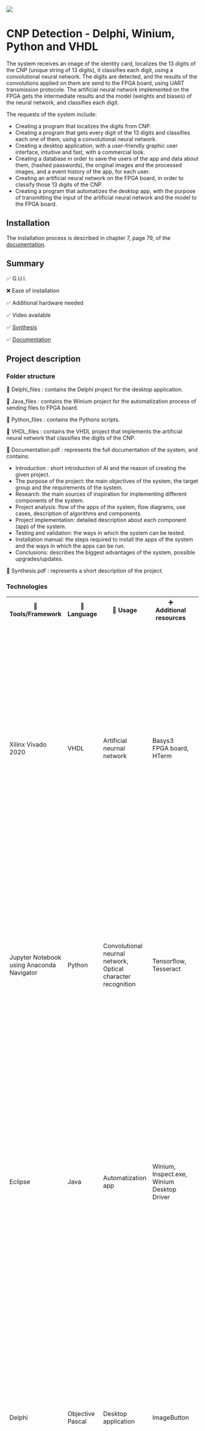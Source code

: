 <p align="left">
  <img 
    src="https://i.postimg.cc/vBkbwwnc/Component-4-1.png"
  >
</p>

# CNP Detection - Delphi, Winium, Python and VHDL

The system receives an image of the identity card, localizes the 13 digits of the CNP (unique string of 13 digits), it
classifies each digit, using a convolutional neural network. The digits are detected, and the results of the convolutions
applied on them are send to the FPGA board, using UART transmission protocole. The artificial neural network implemented 
on the FPGA gets the intermediate results and the model (weights and biases) of the neural network, and classifies each 
digit.

The requests of the system include:
  - Creating a program that localizes the digits from CNP.
  - Creating a program that gets every digit of the 13 digits and classifies each one of them, using a convolutional
neural network.
  - Creating a desktop application, with a user-friendly graphic user interface, intuitive and fast, with a commercial look.
  - Creating a database in order to save the users of the app and data about them, (hashed passwords), the original images 
 and the processed images, and a event history of the app, for each user.
  - Creating an artificial neural network on the FPGA board, in order to classify those 13 digits of the CNP.
  - Creating a program that automatizes the desktop app, with the purpose of transmitting the input of the artificial neural
network and the model to the FPGA board.

## Installation
The installation process is described in chapter 7, page 79, of the [documentation](https://github.com/mariusstoica21/licenta_detectie_cnp/blob/main/Documentation.pdf).

## Summary
✅ G.U.I. 

❌ Ease of installation

✅ Additional hardware needed

✅ Video available

✅ [Synthesis](https://github.com/mariusstoica21/licenta_detectie_cnp/blob/main/Synthesis.pdf)

✅ [Documentation](https://github.com/mariusstoica21/licenta_detectie_cnp/blob/main/Documentation.pdf)

## Project description

### Folder structure

📁 Delphi_files : contains the Delphi project for the desktop application.

📁 Java_files : contains the Winium project for the automatization process of sending files to FPGA board.

📁 Python_files : contains the Pythons scripts.

📁 VHDL_files : contains the VHDL project that implements the artificial neural network that classifies the digits of the CNP.
    
📄 Documentation.pdf
: represents the full documentation of the system, and contains:
  - Introduction : short introduction of AI and the reason of creating the given project.
  - The purpose of the project: the main objectives of the system, the target group and the requirements of the system.
  - Research: the main sources of inspiration for implementing different components of the system.
  - Project analysis: flow of the apps of the system, flow diagrams, use cases, description of algorithms and components.
  - Project implementation: detailed description about each component (app) of the system. 
  - Testing and validation: the ways in which the system can be tested.
  - Installation manual: the steps required to install the apps of the system and the ways in which the apps can be run.
  - Conclusions: describes the biggest advantages of the system, possible upgrades/updates.

📄 Synthesis.pdf : represents a short description of the project.

### Technologies

<table>
  <tr>
    <th>🔨 Tools/Framework</th>
    <th>📘 Language</th>
    <th>📃 Usage </th>
    <th>➕ Additional resources  </th>
    <th> ℹ Details  </th>
  </tr>
  <tr>
    <td>Xilinx Vivado 2020</td>
    <td>VHDL</td>
    <td>Artificial neurnal network</td>
    <td>Basys3 FPGA board, HTerm</td>
    <td>
       <ul>
        <li>The input of the NN and the model (weights and biases) are send from the PC to the FPGA, using HTerm.</li>
        <li>The values of the two files are stored in the block RAM memory of the FPGA.</li>
        <li>The values are represented in fixed point representation.</li>
         <li>The detection is made using a FSM (finite state machine).</li>
         <li>The output of the NN is showed on the SSD (seven segment display) of the FPGA.</li>
      </ul>
   </td>
  </tr>
  <tr>
    <td>Jupyter Notebook using Anaconda Navigator</td>
    <td>Python</td>
    <td>Convolutional neurnal network, Optical character recognition</td>
    <td>Tensorflow, Tesseract</td>
    <td>
       <ul>
        <li>The convolutional neural network was trained</li>
        <li>The model of the artificial neural network is send to the FPGA board.</li>
        <li>The OCR Script classifies and localizes the digit in the image of the ID.</li>
        <li>The images of the ID's are preprocessed, and using OCR, the digits are detected.</li>
      </ul>
   </td>
  </tr>
  <tr>
    <td>Eclipse</td>
    <td>Java</td>
    <td>Automatization app</td>
    <td>Winium, Inspect.exe, Winium Desktop Driver</td>
    <td>
       <ul>
        <li>The automatization app has the purpose to send automatically the input and weights files to the FPGA board.</li>
        <li>The automatizan app was created using Winium.</li>
        <li>In order to detect the id and names of the buttons, the Inspect.exe tool is used.</li>
        <li>In order to run the automatization app, the 9999 port has to be assigned, using Winium Desktop Driver.</li>
      </ul>
   </td>
  </tr>
  <tr>
    <td>Delphi</td>
    <td>Objective Pascal</td>
    <td>Desktop application</td>
    <td>ImageButton</td>
    <td>
       <ul>
        <li>The main advantage of using Delphi is the quickness in creating the desktop app, using the specialized objects.</li>
        <li>The main disadvantage is the impossibility of colouring buttons.</li>
        <li>This disadvantage was removed by implementing the ImageButton library, that allows using images on the background of the buttons.</li>
      </ul>
   </td>
  </tr>
  <tr>
    <td>MYSQL Workbench</td>
    <td>SQL</td>
    <td>Database</td>
    <td>XAMPP</td>
    <td>
       <ul>
        <li>Information about users, original images and processed images are saved in the database.</li>
        <li>Data are read from the database by the desktop application, using query's.</li>
        <li>XAMPP allows the creation of a local MYSQL database.</li>
      </ul>
   </td>
  </tr>
</table>

## Tutorial

### Delphi

Default form of the app. The form allows the user to log in, in order to have access to the apps functionalities. The user has to have an account and a password. The user has the option to sign up, by pressing "Don't you have an account? Sign up here". The entered password is hashed. The value of the hash is compared to the value of the hash in the database. If there is a match, the user is redirected to the menu of the app.

<p align="center">
  <img 
    src="https://github.com/mariusstoica21/licenta_detectie_cnp/blob/main/Images/login.JPG"
  >
</p>

The sign up form has the role to sign up the users that do not have an account in the database. The users have the option to choose their profile image, by pressing the 'Choose image' button. The profile image will be loaded from the file system. Users shall write the firstname, lastname, username and password. The password will be hashed and saved in the database.

<p align="center">
  <img 
    src="https://github.com/mariusstoica21/licenta_detectie_cnp/blob/main/Images/signup.JPG"
  >
</p>

'Load image' has the role to load an image with the identity card, and to pass it to the preprocessing stage. The user will choose the image by pressing the 'Choose image' button. The image can be selected from the file system, and once selected, it will appear in the 'Original image' area. By pressing the 'Send image' button, the original image will be send to the processing stage. After aprox. 15 seconds, the processed image with the CNP digits detected will be shown in the 'Processed image' area. Meanwhile, the input of the neural network and the model (weights and biases) will be send to the FPGA board, in order to classify the digits. The 'Remove images' button will delete both the original and processed images, giving the user the opportunity for a new process of detection.

<p align="center">
  <img 
    src="https://github.com/mariusstoica21/licenta_detectie_cnp/blob/main/Images/load_image.JPG"
  >
</p>

After the processing stage, the processed image is displayed. Above the original CNP, a string of digits is shown, being the digits that the OCR predicted. In the given case, OCR has predicted well all the digits.

<p align="center">
  <img 
    src="https://github.com/mariusstoica21/licenta_detectie_cnp/blob/main/Images/res.JPG"
  >
</p>

'Results' will display the images that correspond to the detected digits in CNP. Results appear only if the an image of identity card was loaded and send to processing. Under 'Images', the images of the digits are shown. Under 'Expected results', the expected results are shown, either with a green border for those who were classified correctly, or a red border otherwise.

<p align="center">
  <img 
    src="https://github.com/mariusstoica21/licenta_detectie_cnp/blob/main/Images/results.JPG"
  >
</p>

'Library' displays the saved images from the database, both original and processed. There are two tables, one with the original images, and another one with the processed images. The user may choose the image he/she wants to see, by clicking the desired filename. In case the size of the image shown is too small, the user can 'Open Image' and maximize it. 

<p align="center">
  <img 
    src="https://github.com/mariusstoica21/licenta_detectie_cnp/blob/main/Images/library.JPG"
  >
</p>



### VHDL

In the image below, the first 4 digits out of the 13 of the CNP are shown. The values of the CNP are shifted with 1 position to the left, once a second, so that all the digits will be displayed. The leds show the results of the outputs for every digit, in fixed point representation. Every digit has 10 possible outputs. Totally, there are 130 outputs, that can be shown by pressing one of the buttons of the FPGA board. 

<p align="center">
  <img 
    src="https://github.com/mariusstoica21/licenta_detectie_cnp/blob/main/Images/output.JPG"
  >
</p>

### Artificial Neural Network

Confusion matrix outputs how many times the values were correctly predicted. For example, 0 was correctly predicted 962 times. The value 1 was correctly predicted 1116 times. It can be seen that the values on the diagonal are the greatest, since the digits were most of the time predicted correctly, the neural network having an accuracy of 92%. The confusion matrix also displays the digits with problems. For example, digit 4 was 49 times predicted as being 9.


<p align="center">
  <img 
    src="https://github.com/mariusstoica21/licenta_detectie_cnp/blob/main/Images/ann.JPG"
  >
</p>


### Convolutional Neural Network

The confusion matrix of the convolutional neural network has better results than the previous confusion matrix. The accuracy has grown from 92% to 98% for the testing dataset. For example, value 0 was predicted 976 times correctly using the CNN, as oposed to 962 with the ANN. The values on the diagonal are greater.

<p align="center">
  <img 
    src="https://github.com/mariusstoica21/licenta_detectie_cnp/blob/main/Images/cnn.JPG"
  >
</p>

### Optical character recognition

The preprocessing stage before giving the original image as an input for OCR algorithm with Tesseract. Original image was converted into grayscale image, than a tresholded image, and finally the input image after the canny edge detection was applied.

<p align="center">
  <img 
    src="https://github.com/mariusstoica21/licenta_detectie_cnp/blob/main/Images/ocr.png"
  >
</p>

## Authors

- [@mariusstoica21](https://github.com/mariusstoica21)


